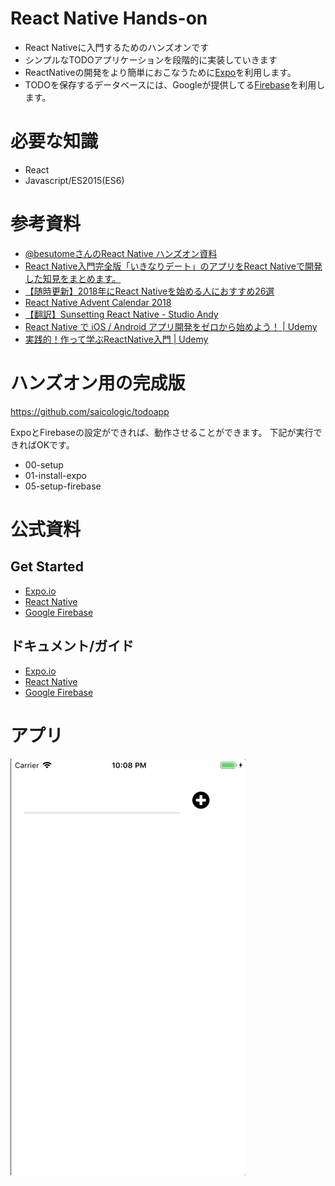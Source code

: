 # React Native Hands-on

- React Nativeに入門するためのハンズオンです
- シンプルなTODOアプリケーションを段階的に実装していきます
- ReactNativeの開発をより簡単におこなうために[Expo](https://expo.io/)を利用します。
- TODOを保存するデータベースには、Googleが提供してる[Firebase](https://firebase.google.com/?hl=ja)を利用します。

# 必要な知識
- React
- Javascript/ES2015(ES6)

# 参考資料
- [@besutomeさんのReact Native ハンズオン資料](https://github.com/besutome/slides/tree/master/20180414-RNHandson)
- [React Native入門完全版「いきなりデート」のアプリをReact Nativeで開発した知見をまとめます。](https://qiita.com/gogotanaka/items/07f9f5ed8e93a47a8bcd)
- [【随時更新】2018年にReact Nativeを始める人におすすめ26選](https://qiita.com/yutasuzuki/items/046e120eac9b20bed487)
- [React Native Advent Calendar 2018](https://qiita.com/advent-calendar/2018/react-native)
- [【翻訳】Sunsetting React Native - Studio Andy](http://studio-andy.hatenablog.com/entry/sunsetting-react-native)
- [React Native で iOS / Android アプリ開発をゼロから始めよう！ | Udemy](https://www.udemy.com/react-native-ios-android/)
- [実践的！作って学ぶReactNative入門 | Udemy](https://www.udemy.com/startup-reactnative/)

# ハンズオン用の完成版

https://github.com/saicologic/todoapp

ExpoとFirebaseの設定ができれば、動作させることができます。
下記が実行できればOKです。

- 00-setup
- 01-install-expo
- 05-setup-firebase

# 公式資料

## Get Started
- [Expo.io](https://expo.io/learn)
- [React Native](https://facebook.github.io/react-native/docs/getting-started)
- [Google Firebase](https://firebase.google.com/docs/)

## ドキュメント/ガイド
- [Expo.io](https://docs.expo.io/)
- [React Native](https://facebook.github.io/react-native/docs/getting-started)
- [Google Firebase](https://firebase.google.com/docs/guides/)

# アプリ
![todo](images/react-native-handson.gif "TODOアプリ")
